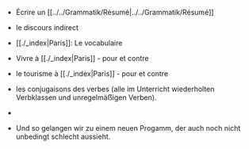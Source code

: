 - Écrire un [[../../Grammatik/Résumé|../../Grammatik/Résumé]]
- le discours indirect
- [[./_index|Paris]]: Le vocabulaire
- Vivre à [[./_index|Paris]] - pour et contre
- le tourisme à [[./_index|Paris]] - pour et contre

- les conjugaisons des verbes (alle im Unterricht wiederholten Verbklassen und unregelmäẞigen Verben).
- 
- Und so gelangen wir zu einem neuen Progamm, der auch noch nicht unbedingt schlecht aussieht.
